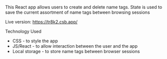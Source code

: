 This React app allows users to create and delete name tags. State is used to save the current assortment of name tags between browsing sessions

Live version: https://tr8k2.csb.app/

Technology Used

- CSS - to style the app
- JS/React - to allow interaction between the user and the app
- Local storage - to store name tags between browser sessions
